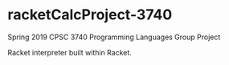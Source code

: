 # racketCalcProject-3740
Spring 2019 CPSC 3740 Programming Languages Group Project 

Racket interpreter built within Racket.
